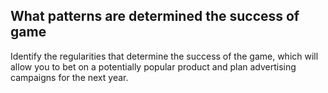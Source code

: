 ## What patterns are determined the success of game
Identify the regularities that determine the success of the game, which will allow you to bet on a potentially popular product and plan advertising campaigns for the next year.